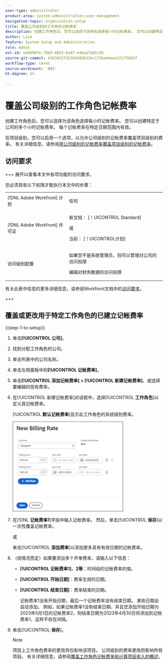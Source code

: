 ```yaml
---
user-type: administrator
product-area: system-administration;user-management
navigation-topic: organization-setup
title: 覆盖公司级别的工作角色记帐费率
description: 创建工作角色后，您可以选择为该角色选择每小时记帐费率。 您可以创建特定于公司的每小时记帐费率。
author: Lisa
feature: System Setup and Administration
role: Admin
exl-id: ee60987e-78b5-4853-9a4f-e44aa7a81c05
source-git-commit: 439303273239549bb326c171be44eea321f5bb5f
workflow-type: tm+mt
source-wordcount: '461'
ht-degree: 1%

---
```


# 覆盖公司级别的工作角色记帐费率

创建工作角色后，您可以选择为该角色选择每小时记帐费率。 您可以创建特定于公司的多个小时记帐费率。 每个记帐费率在特定日期范围内有效。

在项目级别，您可以启用一个选项，以允许公司级别的记帐费率覆盖项目级别的费率。 有关详细信息，请参阅[用公司级别的记帐费率覆盖项目级别的记帐费率](../../../manage-work/projects/project-finances/override-project-level-with-company-level-billing-rates.md)。

## 访问要求

+++ 展开以查看本文中各项功能的访问要求。

您必须具有以下权限才能执行本文中的步骤：

<table style="table-layout:auto"> 
 <col> 
 <col> 
 <tbody> 
  <tr> 
   <td role="rowheader">[!DNL Adobe Workfront] 计划</td> 
   <td> <p>任何 </p> </td> 
  </tr> 
  <tr> 
   <td role="rowheader">[!DNL Adobe Workfront] 许可证</td> 
   <td>
   <p>新文档： [！UICONTROL Standard]</p>
   <p>或</p>
   <p>当前： [！UICONTROL计划]</p></td> 
  </tr> 
  <tr> 
   <td role="rowheader">访问级别配置</td> 
   <td> <p>如果您不是系统管理员，则可以管理对公司的访问权限</p>
   <p>编辑对财务数据的访问权限</p> </td> 
  </tr> 
 </tbody> 
</table>

有关此表中信息的更多详细信息，请参阅Workfront文档中的[访问要求](/help/quicksilver/administration-and-setup/add-users/access-levels-and-object-permissions/access-level-requirements-in-documentation.md)。

+++

## 覆盖或更改用于特定工作角色的已建立记帐费率

{{step-1-to-setup}}

1. 单击&#x200B;**[!UICONTROL 公司]**。
1. 找到分配工作角色的公司。
1. 单击列表中的公司名称。
1. 单击左侧面板中的&#x200B;**[!UICONTROL 记帐费率]**。
1. 单击&#x200B;**[!UICONTROL 添加记帐费率] > [!UICONTROL 新建记帐费率]**，或选择要编辑的现有费率。
1. 在[!UICONTROL 新建记帐费率]对话框中，选择&#x200B;[!UICONTROL **工作角色**]&#x200B;以定义其记帐费率。

   [!UICONTROL **默认记帐费率**]&#x200B;显示此工作角色的系统级别费率。

   ![新建记帐费率对话框](assets/date-effective-billing-rates-for-company.png)

1. 在&#x200B;[!DNL **记帐费率1**]&#x200B;字段中输入记帐费率。 然后，单击&#x200B;[!UICONTROL **保存**]&#x200B;以一次性覆盖记帐费率。

   或

   单击&#x200B;[!UICONTROL **添加费率**]&#x200B;以添加更多具有有效日期的记帐费率。

1. （视情况而定）如果要添加多个开单费率，请输入以下信息：

   * **[!UICONTROL 记帐费率1]、2等**：时间段的记帐费率的值。
   * **[!UICONTROL 开始日期]**：费率生效的日期。
   * **[!UICONTROL 结束日期]**：费率结束的日期。

     记帐费率1没有开始日期，最后一个记帐费率没有结束日期。 某些日期会自动添加。 例如，如果记帐费率1没有结束日期，并且您添加开始日期为2023年5月1日的记帐费率2，则结束日期为2023年4月30日将添加到记帐费率1，这样不存在间隔。

1. 单击&#x200B;[!UICONTROL **保存**]。

   >[!NOTE]
   >
   >项目上工作角色费率的更改将仅影响该项目。 公司级别的费率更改将影响所有项目。 有关详细信息，请参阅[覆盖工作角色记帐费率和计算项目收入的概述](../../../manage-work/projects/project-finances/override-role-billing-rates-and-calculate-project-revenue.md)。
